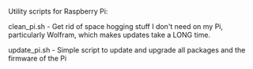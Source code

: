 Utility scripts for Raspberry Pi:

clean_pi.sh - Get rid of space hogging stuff I don't need on my Pi, particularly Wolfram, which makes updates take a LONG time.

update_pi.sh - Simple script to update and upgrade all packages and the firmware of the Pi
